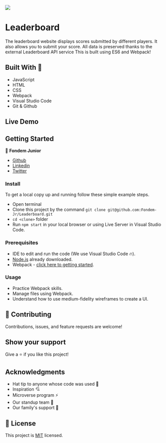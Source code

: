 ![](https://img.shields.io/badge/Microverse-blueviolet)
# Leaderboard

The leaderboard website displays scores submitted by different players. It also allows you to submit your score. All data is preserved thanks to the external Leaderboard API service
This is built using ES6 and Webpack!
## Built With 🔨

- JavaScript
- HTML
- CSS
- Webpack
- Visual Studio Code
- Git & Github
## Live Demo

## Getting Started

👤 **Fondem Junior**

 - [Github](https://github.com/Fondem-Jr)
 - [Linkedin](https://www.linkedin.com/in/fondem-junior-57484744/)
 - [Twitter](https://twitter.com/OpportunistZeus)

### Install

To get a local copy up and running follow these simple example steps.
- Open terminal
- Clone this project by the command `git clone git@github.com:Fondem-Jr/Leaderboard.git`
- `cd <clone>` folder
- Run `npm start` in your local browser or using Live Server in Visual Studio Code.

### Prerequisites

- IDE to edit and run the code (We use Visual Studio Code 🔥).
- [Node.js](https://nodejs.org/en/download/) already downloaded.
- Webpack - [click here to getting started](https://webpack.js.org/guides/getting-started/).


### Usage

- Practice Webpack skills.
- Manage files using Webpack.
- Understand how to use medium-fidelity wireframes to create a UI.

## 🤝 Contributing

Contributions, issues, and feature requests are welcome!

## Show your support

Give a ⭐️ if you like this project!


## Acknowledgments

- Hat tip to anyone whose code was used 🔰
- Inspiration 💘
- Microverse program ⚡
- Our standup team 🏹
- Our family's support 🙌

## 📝 License

This project is [MIT](./LICENSE) licensed.